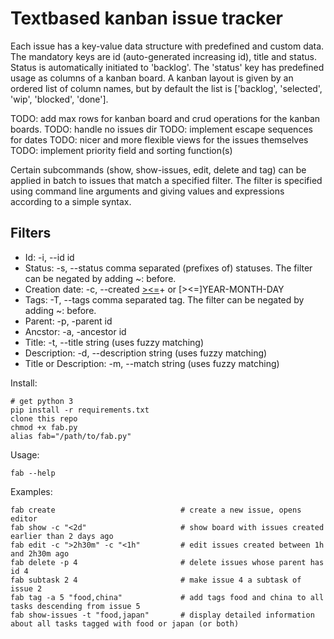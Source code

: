 # Textbased kanban issue tracker

Each issue has a key-value data structure with predefined and custom data.
The mandatory keys are id (auto-generated increasing id), title and status.
Status is automatically initiated to 'backlog'.
The 'status' key has predefined usage as columns of a kanban board.
A kanban layout is given by an ordered list of column names, but by default the list
is ['backlog', 'selected', 'wip', 'blocked', 'done'].

TODO: add max rows for kanban board and crud operations for the kanban boards.
TODO: handle no issues dir
TODO: implement escape sequences for dates
TODO: nicer and more flexible views for the issues themselves
TODO: implement priority field and sorting function(s)

Certain subcommands (show, show-issues, edit, delete and tag) can be applied in batch to
issues that match a specified filter. The filter is specified using command line arguments
and giving values and expressions according to a simple syntax.

## Filters
- Id: -i, --id id
- Status: -s, --status comma separated (prefixes of) statuses. The filter can be negated by adding ~: before.
- Creation date: -c, --created [><=]([0-9][YMdwhms])+ or [><=]YEAR-MONTH-DAY
- Tags: -T, --tags comma separated tag. The filter can be negated by adding ~: before.
- Parent: -p, -parent id
- Ancstor: -a, -ancestor id
- Title:  -t, --title string (uses fuzzy matching)
- Description: -d, --description string (uses fuzzy matching)
- Title or Description: -m, --match string (uses fuzzy matching)

Install:

```
# get python 3
pip install -r requirements.txt
clone this repo
chmod +x fab.py
alias fab="/path/to/fab.py"
```


Usage:

```
fab --help
```

Examples:

```
fab create                            # create a new issue, opens editor
fab show -c "<2d"                     # show board with issues created earlier than 2 days ago
fab edit -c ">2h30m" -c "<1h"         # edit issues created between 1h and 2h30m ago
fab delete -p 4                       # delete issues whose parent has id 4
fab subtask 2 4                       # make issue 4 a subtask of issue 2
fab tag -a 5 "food,china"             # add tags food and china to all tasks descending from issue 5
fab show-issues -t "food,japan"       # display detailed information about all tasks tagged with food or japan (or both)
```
